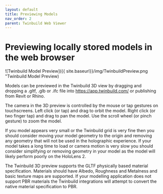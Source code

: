```yaml
---
layout: default
title: Previewing Models
nav_order: 2
parent: Twinbuild Web Viewer
---
```


# Previewing locally stored models in the web browser

![Twinbuild Model Preview]({{ site.baseurl}}/img/TwinbuildPreview.png "Twinbuild Model Preview)

Models can be previewed in the Twinbuild 3D view by dragging and dropping a .gltf, .glb or .ifc file into https://app.twinbuild.com/ or publishing from Revit or Rhino.

The camera in the 3D preview is controlled by the mouse or tap gestures on touchscreens. Left click (or tap) and drag to orbit the model. Right click (or two finger tap) and drag to pan the model. Use the scroll wheel (or pinch gesture) to zoom the model.

If you model appears very small or the Twinbuild grid is very fine then you should consider moving your model geometry to the origin and removing any geometry that will not be used in the holographic experience. If your model takes a long time to load or camera motion is very slow you should consider simplifying or removing geometry in your model as the model will likely perform poorly on the HoloLens 2.

The Twinbuild 3D preview supports the GLTF physically based material specification. Materials should have Albedo, Roughness and Metalness and basic texture maps are supported. If your modelling application does not support PBR materials the Twinbuild integrations will attempt to convert the native material specification to PBR.
